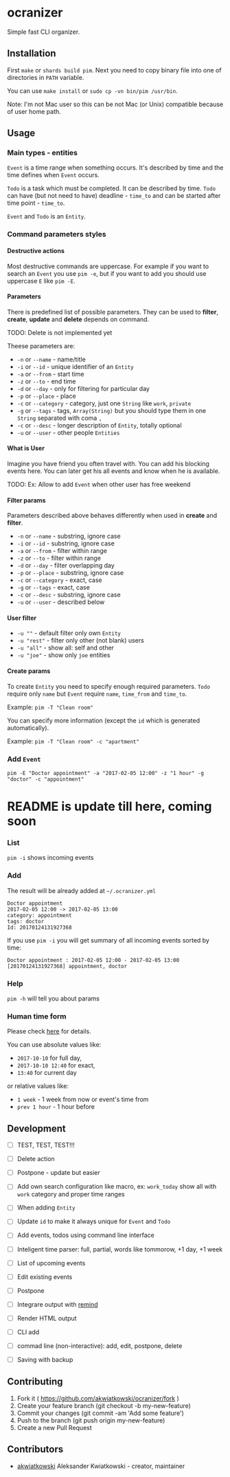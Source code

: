 # ocranizer

Simple fast CLI organizer.

## Installation

First `make` or `shards build pim`. Next you need to copy binary file into
one of directories in `PATH` variable.

You can use `make install` or `sudo cp -vn bin/pim /usr/bin`.

Note: I'm not Mac user so this can be not Mac (or Unix) compatible because of
user home path.

## Usage

### Main types - entities

`Event` is a time range when something occurs. It's described by time and the time
defines when `Event` occurs.

`Todo` is a task which must be completed. It can be described by time. `Todo`
can have (but not need to have) deadline - `time_to` and can be started after
time point - `time_to`.

`Event` and `Todo` is an `Entity`.

### Command parameters styles

#### Destructive actions

Most destructive commands are uppercase. For example if you want to search an
`Event` you use `pim -e`, but if you want to add you should use uppercase `E`
like `pim -E`.

#### Parameters

There is predefined list of possible parameters. They can be used to
**filter**, **create**, **update** and **delete** depends on command.

TODO: Delete is not implemented yet

Theese parameters are:

* `-n` or `--name` - name/title
* `-i` or `--id` - unique identifier of an `Entity`
* `-a` or `--from` - start time
* `-z` or `--to` - end time
* `-d` or `--day` - only for filtering for particular day
* `-p` or `--place` - place
* `-c` or `--category` - category, just one `String` like `work`, `private`
* `-g` or `--tags` - tags, `Array(String)` but you should type them in one `String` separated with coma `,`
* `-c` or `--desc` - longer description of `Entity`, totally optional
* `-u` or `--user` - other people `Entities`

#### What is User

Imagine you have friend you often travel with. You can add his blocking events
here. You can later get his all events and know when he is available.

TODO: Ex: Allow to add `Event` when other user has free weekend

#### Filter params

Parameters described above behaves differently when used in **create** and
**filter**.

* `-n` or `--name` - substring, ignore case
* `-i` or `--id` - substring, ignore case
* `-a` or `--from` - filter within range
* `-z` or `--to` - filter within range
* `-d` or `--day` - filter overlapping day
* `-p` or `--place` - substring, ignore case
* `-c` or `--category` - exact, case
* `-g` or `--tags` - exact, case
* `-c` or `--desc` - substring, ignore case
* `-u` or `--user` - described below

#### User filter

* `-u ""` - default filter only own `Entity`
* `-u "rest"` - filter only other (not blank) users
* `-u "all"` - show all: self and other
* `-u "joe"` - show only `joe` entities

#### Create params

To create `Entity` you need to specify enough required parameters.
`Todo` require only `name` but `Event` require `name`, `time_from` and `time_to`.

Example: `pim -T "Clean room"`

You can specify more information (except the `id` which is generated automatically).

Example: `pim -T "Clean room" -c "apartment"`

### Add `Event`

`pim -E "Doctor appointment" -a "2017-02-05 12:00" -z "1 hour" -g "doctor" -c "appointment"`

# README is update till here, coming soon

### List

`pim -i` shows incoming events

### Add



The result will be already added at `~/.ocranizer.yml`

```
Doctor appointment
2017-02-05 12:00 -> 2017-02-05 13:00
category: appointment
tags: doctor
Id: 20170124131927368
```

If you use `pim -i` you will get summary of all incoming events sorted by time:

```
Doctor appointment : 2017-02-05 12:00 - 2017-02-05 13:00 [20170124131927368] appointment, doctor
```

### Help

`pim -h` will tell you about params

### Human time form

Please check [here](https://github.com/akwiatkowski/ocranizer/blob/master/spec/ocra_time_spec.cr)
for details.

You can use absolute values like:

* `2017-10-10` for full day,
* `2017-10-10 12:40` for exact,
* `13:40` for current day

or relative values like:

* `1 week` - 1 week from now or event's time from
* `prev 1 hour` - 1 hour before


## Development

* [ ] TEST, TEST, TEST!!!
* [ ] Delete action
* [ ] Postpone - update but easier
* [ ] Add own search configuration like macro, ex: `work_today` show all with `work` category and proper time ranges
* [ ] When adding `Entity`
* [ ] Update `id` to make it always unique for `Event` and `Todo`



* [ ] Add events, todos using command line interface
* [ ] Inteligent time parser: full, partial, words like tommorow, +1 day, +1 week
* [ ] List of upcoming events
* [ ] Edit existing events
* [ ] Postpone
* [ ] Integrare output with [remind](https://wiki.archlinux.org/index.php/Remind )
* [ ] Render HTML output
* [ ] CLI add
* [ ] commad line (non-interactive): add, edit, postpone, delete
* [ ] Saving with backup

## Contributing

1. Fork it ( https://github.com/akwiatkowski/ocranizer/fork )
2. Create your feature branch (git checkout -b my-new-feature)
3. Commit your changes (git commit -am 'Add some feature')
4. Push to the branch (git push origin my-new-feature)
5. Create a new Pull Request

## Contributors

- [akwiatkowski](https://github.com/akwiatkowski) Aleksander Kwiatkowski - creator, maintainer
